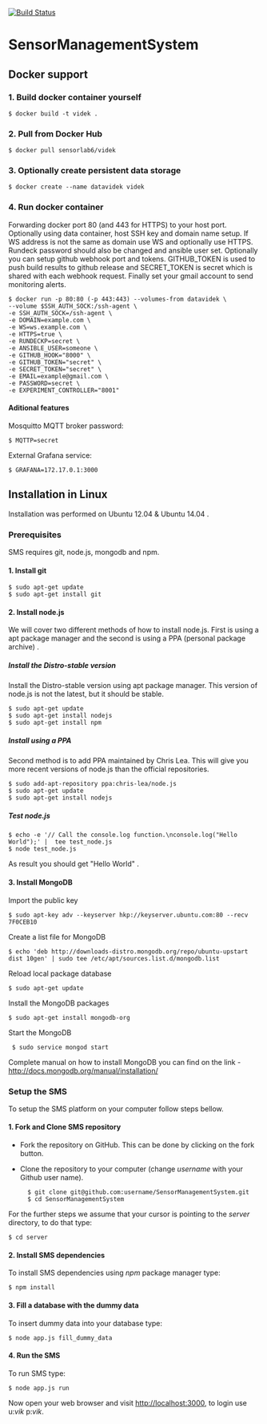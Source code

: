 [![Build Status](https://travis-ci.org/sensorlab/SensorManagementSystem.svg?branch=master)](https://travis-ci.org/sensorlab/SensorManagementSystem)

SensorManagementSystem
======================

## Docker support
### 1. Build docker container yourself
    $ docker build -t videk .

### 2. Pull from Docker Hub
    $ docker pull sensorlab6/videk

### 3. Optionally create persistent data storage
    $ docker create --name datavidek videk

### 4. Run docker container
Forwarding docker port 80 (and 443 for HTTPS) to your host port. Optionally
using data container, host SSH key and domain name setup. If WS address is
not the same as domain use WS and optionally use HTTPS. Rundeck password
should also be changed and ansible user set. Optionally you can setup github
webhook port and tokens. GITHUB_TOKEN is used to push build results to github
release and SECRET_TOKEN is secret which is shared with each webhook request.
Finally set your gmail account to send monitoring alerts.

    $ docker run -p 80:80 (-p 443:443) --volumes-from datavidek \  
    --volume $SSH_AUTH_SOCK:/ssh-agent \  
    -e SSH_AUTH_SOCK=/ssh-agent \  
    -e DOMAIN=example.com \  
    -e WS=ws.example.com \  
    -e HTTPS=true \  
    -e RUNDECKP=secret \  
    -e ANSIBLE_USER=someone \  
    -e GITHUB_HOOK="8000" \  
    -e GITHUB_TOKEN="secret" \  
    -e SECRET_TOKEN="secret" \  
    -e EMAIL=example@gmail.com \  
    -e PASSWORD=secret \
    -e EXPERIMENT_CONTROLLER="8001" 

#### Aditional features

Mosquitto MQTT broker password:

    $ MQTTP=secret

External Grafana service:

    $ GRAFANA=172.17.0.1:3000

## Installation in Linux
Installation was performed on Ubuntu 12.04 & Ubuntu 14.04 .

### Prerequisites  

SMS requires git, node.js, mongodb and npm.

#### 1. Install git
    $ sudo apt-get update
    $ sudo apt-get install git

#### 2. Install node.js

   We will cover two different methods of  how to install node.js. First is using a apt package manager and the second is using a PPA (personal package archive) .

##### Install the Distro-stable version

Install the Distro-stable version using apt package manager. This version of node.js is not the latest, but it should be stable.

    $ sudo apt-get update
    $ sudo apt-get install nodejs
    $ sudo apt-get install npm

##### Install using a PPA

Second method is to add PPA maintained by Chris Lea. This will give you more recent versions of node.js than the official repositories.

    $ sudo add-apt-repository ppa:chris-lea/node.js
    $ sudo apt-get update
    $ sudo apt-get install nodejs

##### Test node.js

    $ echo -e '// Call the console.log function.\nconsole.log("Hello World");' |  tee test_node.js
    $ node test_node.js

As result you should get  "Hello World" .

#### 3. Install MongoDB

Import the public key

    $ sudo apt-key adv --keyserver hkp://keyserver.ubuntu.com:80 --recv 7F0CEB10

Create a list file for MongoDB

    $ echo 'deb http://downloads-distro.mongodb.org/repo/ubuntu-upstart dist 10gen' | sudo tee /etc/apt/sources.list.d/mongodb.list

Reload local package database

    $ sudo apt-get update

Install the MongoDB packages

    $ sudo apt-get install mongodb-org

Start the MongoDB

     $ sudo service mongod start

Complete manual on how to install MongoDB you can find on the link -
   http://docs.mongodb.org/manual/installation/


### Setup the SMS
To setup the SMS platform on your computer follow steps bellow.

#### 1. Fork and Clone SMS repository
- Fork the  repository on GitHub. This can be done by clicking on the fork button.
- Clone the repository to your computer (change _username_ with your Github user name).

        $ git clone git@github.com:username/SensorManagementSystem.git
        $ cd SensorManagementSystem

For the further steps we assume that your cursor is pointing to the _server_ directory, to do that type:

    $ cd server

#### 2. Install SMS dependencies
To install SMS dependencies using _npm_ package manager type:

    $ npm install

#### 3. Fill a database with the dummy data
To insert dummy data into your database type:

    $ node app.js fill_dummy_data

#### 4. Run the SMS
 To run SMS type:

    $ node app.js run

Now open your web browser and visit [http://localhost:3000](http://localhost:3000/), to login use u:_vik_  p:_vik_.
